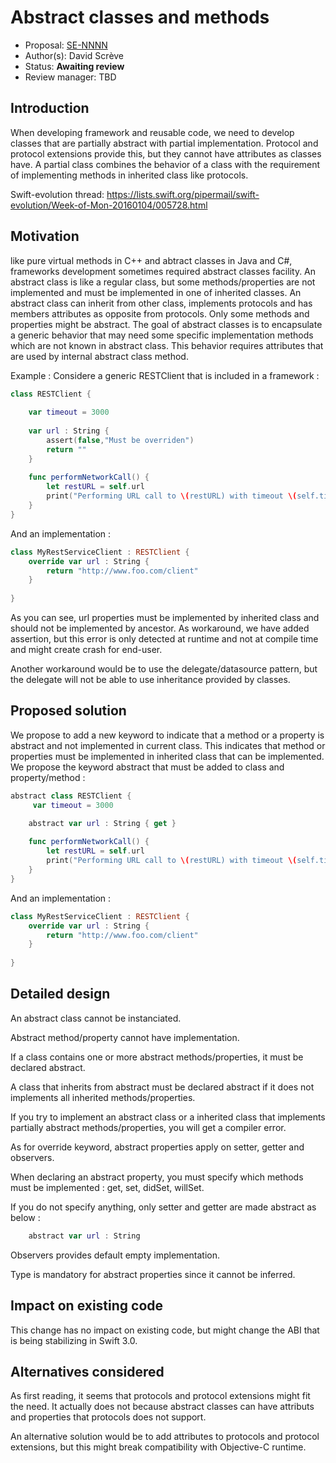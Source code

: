 # Abstract classes and methods

* Proposal: [SE-NNNN](https://github.com/apple/swift-evolution/blob/master/proposals/NNNN-name.md)
* Author(s): David Scrève
* Status: **Awaiting review**
* Review manager: TBD

## Introduction

When developing framework and reusable code, we need to develop classes that are partially 
abstract with partial implementation. Protocol and protocol extensions provide this, but 
they cannot have attributes as classes have.
A partial class combines the behavior of a class with the requirement of implementing methods
in inherited class like protocols.

Swift-evolution thread: https://lists.swift.org/pipermail/swift-evolution/Week-of-Mon-20160104/005728.html

## Motivation

like pure virtual methods in C++ and abtract classes in Java and C#, frameworks development 
sometimes required abstract classes facility.
An abstract class is like a regular class, but some methods/properties are not implemented 
and must be implemented in one of inherited classes.
An abstract class can inherit from other class, implements protocols and has members 
attributes as opposite from protocols.
Only some methods and properties might be abstract.
The goal of abstract classes is to encapsulate a generic behavior that may need some 
specific implementation methods which are not known in abstract class. This behavior 
requires attributes that are used by internal abstract class method.

Example : 
Considere a generic RESTClient that is included in a framework : 

```swift
class RESTClient {
    
    var timeout = 3000
    
    var url : String {
        assert(false,"Must be overriden")
        return ""
    }
    
    func performNetworkCall() {
        let restURL = self.url
        print("Performing URL call to \(restURL) with timeout \(self.timeout)")
    }
}

```

And an implementation : 
```swift
class MyRestServiceClient : RESTClient {
    override var url : String {
        return "http://www.foo.com/client"
    }
    
}
```

As you can see, url properties must be implemented by inherited class and should not be 
implemented by ancestor.
As workaround, we have added assertion, but this error is only detected at runtime and not 
at compile time and might create crash for end-user.

Another workaround would be to use the delegate/datasource pattern, but the delegate will 
not be able to use inheritance provided by classes.

## Proposed solution
We propose to add a new keyword to indicate that a method or a property is abstract and 
not implemented in current class.
This indicates that method or properties must be implemented in inherited class that can 
be implemented.
We propose the keyword abstract that must be added to class and property/method : 

```swift
abstract class RESTClient {    
     var timeout = 3000

    abstract var url : String { get }
    
    func performNetworkCall() {
        let restURL = self.url
        print("Performing URL call to \(restURL) with timeout \(self.timeout)")
    }
}
```

And an implementation : 
```swift
class MyRestServiceClient : RESTClient {
    override var url : String {
        return "http://www.foo.com/client"
    }
    
}
```

## Detailed design
An abstract class cannot be instanciated. 

Abstract method/property cannot have implementation.

If a class contains one or more abstract methods/properties, it must be declared abstract.

A class that inherits from abstract must be declared abstract if it does not implements 
all inherited methods/properties.

If you try to implement an abstract class or a inherited class that implements partially 
abstract methods/properties, you will get a compiler error.

As for override keyword, abstract properties apply on setter, getter and observers. 

When declaring an abstract property, you must specify which methods must be implemented : 
get, set, didSet, willSet. 

If you do not specify anything, only setter and getter are made 
abstract as below : 

```swift
    abstract var url : String
```

Observers provides default empty implementation.

Type is mandatory for abstract properties since it cannot be inferred.

## Impact on existing code
This change has no impact on existing code, but might change the ABI that is being 
stabilizing in Swift 3.0.

## Alternatives considered
As first reading, it seems that protocols and protocol extensions might fit the need. It 
actually does not because abstract classes can have attributs and properties that 
protocols does not support.

An alternative solution would be to add attributes to protocols and protocol extensions, 
but this might break compatibility with Objective-C runtime.



